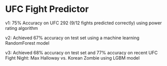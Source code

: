 # UFC Fight Predictor

v1:
75% Accuracy on UFC 292 (9/12 fights predicted correctly) using power rating algorithm

v2:
Achieved 67% accuracy on test set using a machine learning RandomForest model

v3:
Achieved 68% accuracy on test set and 77% accuracy on recent UFC Fight Night: Max Halloway vs. Korean Zombie using LGBM model
